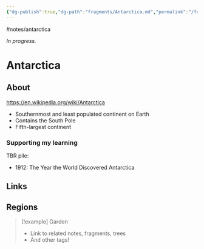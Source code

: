```yaml
---
{"dg-publish":true,"dg-path":"fragments/Antarctica.md","permalink":"/fragments/antarctica/","created":"2025-03-17T17:51:10.850-04:00","updated":"2025-03-22T22:38:32.688-04:00"}
---
```


#notes/antarctica

*In progress.*
# Antarctica 

## About
https://en.wikipedia.org/wiki/Antarctica
- Southernmost and least populated continent on Earth
- Contains the South Pole
- Fifth-largest continent
### Supporting my learning
TBR pile:
- 1912: The Year the World Discovered Antarctica

## Links

## Regions


> [!example] Garden
> - Link to related notes, fragments, trees
> - And other tags!


